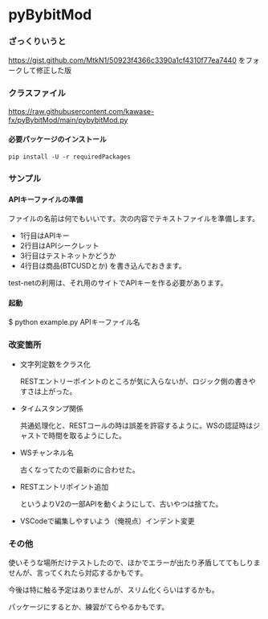 # pyBybitMod

### ざっくりいうと

https://gist.github.com/MtkN1/50923f4366c3390a1cf4310f77ea7440 をフォークして修正した版

### クラスファイル

https://raw.githubusercontent.com/kawase-fx/pyBybitMod/main/pybybitMod.py

#### 必要パッケージのインストール

`pip install -U -r requiredPackages`

### サンプル

#### APIキーファイルの準備
ファイルの名前は何でもいいです。次の内容でテキストファイルを準備します。
* 1行目はAPIキー
* 2行目はAPIシークレット
* 3行目はテストネットかどうか
* 4行目は商品(BTCUSDとか)
を書き込んでおきます。

test-netの利用は、それ用のサイトでAPIキーを作る必要があります。

#### 起動
$ python example.py APIキーファイル名

### 改変箇所

* 文字列定数をクラス化

  RESTエントリーポイントのところが気に入らないが、ロジック側の書きやすさは上がった。

* タイムスタンプ関係

  共通処理化と、RESTコールの時は誤差を許容するように。WSの認証時はジャストで時間を取るようにした。

* WSチャンネル名

  古くなってたので最新のに合わせた。

* RESTエントリポイント追加

  というよりV2の一部APIを動くようにして、古いやつは捨てた。

* VSCodeで編集しやすいよう（俺視点）インデント変更

### その他

使いそうな場所だけテストしたので、ほかでエラーが出たり矛盾しててもしりませんが、言ってくれたら対応するかもです。

今後は特に触る予定はありませんが、スリム化くらいはするかも。

パッケージにするとか、練習がてらやるかもです。